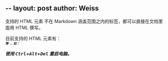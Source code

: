 --
layout: post
author: Weiss
---

支持的 HTML 元素
不在 Markdown 涵盖范围之内的标签，都可以直接在文档里面用 HTML 撰写。

目前支持的 HTML 元素有：<kbd> <b> <i> <em> <sup> <sub> <br>等 ，如：

使用 <kbd>Ctrl</kbd>+<kbd>Alt</kbd>+<kbd>Del</kbd> 重启电脑。